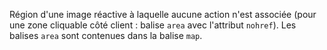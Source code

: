 Région d'une image réactive à laquelle aucune action n'est associée (pour une zone cliquable côté client : balise `area` avec l'attribut `nohref`). Les balises `area` sont contenues dans la balise `map`.
